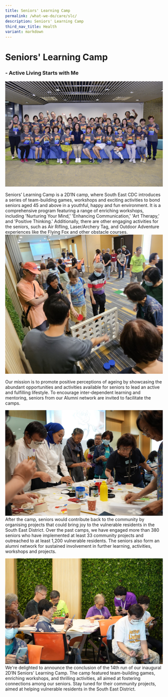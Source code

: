 ```yaml
---
title: Seniors' Learning Camp
permalink: /what-we-do/care/slc/
description: Seniors' Learning Camp
third_nav_title: Health
variant: markdown
---
```

# Seniors' Learning Camp 
### - Active Living Starts with Me

![14TH Senior's Learning Camp Group Photo](/images/What%20We%20Do/CARE/IMG203.jpg)

Seniors’ Learning Camp is a 2D1N camp, where South East CDC introduces a series of team-building games, workshops and exciting activities to bond seniors aged 45 and above in a youthful, happy and fun environment. It is a comprehensive program featuring a range of enriching workshops, including 'Nurturing Your Mind,' 'Enhancing Communication,' 'Art Therapy,' and 'Positive Thinking.' Additionally, there are other engaging activities for the seniors, such as Air Rifling, Laser/Archery Tag, and Outdoor Adventure experiences like the Flying Fox and other obstacle courses.
![](/images/What%20We%20Do/CARE/20231102_102115.jpg)

Our mission is to promote positive perceptions of ageing by showcasing the abundant opportunities and activities available for seniors to lead an active and fulfilling lifestyle. To encourage inter-dependent learning and mentoring, seniors from our Alumni network are invited to facilitate the camps.

![](/images/What%20We%20Do/CARE/DSC00765_Large.jpeg)
After the camp, seniors would contribute back to the community by organising projects that could bring joy to the vulnerable residents in the South East District. Over the past camps, we have engaged more than 380 seniors who have implemented at least 33 community projects and outreached to at least 1,200 vulnerable residents. The seniors also form an alumni network for sustained involvement in further learning, activities, workshops and projects.

![](/images/What%20We%20Do/CARE/DSC00606_Large.jpeg)
We're delighted to announce the conclusion of the 14th run of our inaugural 2D1N Seniors' Learning Camp. The camp featured team-building games, enriching workshops, and thrilling activities, all aimed at fostering connections among our seniors.
Stay tuned for their community projects, aimed at helping vulnerable residents in the South East District.
